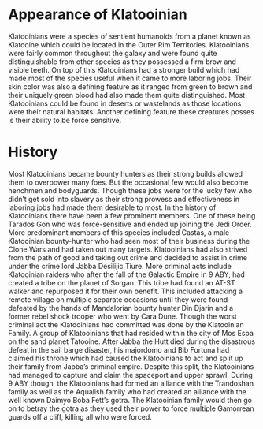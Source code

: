 # Appearance of Klatooinian

Klatooinians were a species of sentient humanoids from a planet known as Klatooine which could be located in the Outer Rim Territories.
Klatooinians were fairly common throughout the galaxy and were found quite distinguishable from other species as they possessed a firm brow and visible teeth.
On top of this Klatooinians had a stronger build which had made most of the species useful when it came to more laboring jobs.
Their skin color was also a defining feature as it ranged from green to brown and their uniquely green blood had also made them quite distinguished.
Most Klatooinians could be found in deserts or wastelands as those locations were their natural habitats.
Another defining feature these creatures posses is their ability to be force sensitive.

# History

Most Klatooinians became bounty hunters as their strong builds allowed them to overpower many foes.
But the occasional few would also become henchmen and bodyguards.
Though these jobs were for the lucky few who didn’t get sold into slavery as their strong prowess and effectiveness in laboring jobs had made them desirable to most.
In the history of Klatooinians there have been a few prominent members.
One of these being Tarados Gon who was force-sensitive and ended up joining the Jedi Order.
More predominant members of this species included Castas, a male Klatooinian bounty-hunter who had seen most of their business during the Clone Wars and had taken out many targets.
Klatooinians had also strived from the path of good and taking out crime and decided to assist in crime under the crime lord Jabba Desilijic Tiure.
More criminal acts include Klatooinian raiders who after the fall of the Galactic Empire in 9 ABY, had created a tribe on the planet of Sorgan.
This tribe had found an AT-ST walker and repurposed it for their own benefit.
This included attacking a remote village on multiple separate occasions until they were found defeated by the hands of Mandalorian bounty hunter Din Djarin and a former rebel shock trooper who went by Cara Dune.
Though the worst criminal act the Klatooinians had committed was done by the Klatooinian Family.
A group of Klatooinians that had resided within the city of Mos Espa on the sand planet Tatooine.
After Jabba the Hutt died during the disastrous defeat in the sail barge disaster, his majordomo and Bib Fortuna had claimed his throne which had caused the Klatooinians to act and split up their family from Jabba’s criminal empire.
Despite this split, the Klatooinians had managed to capture and claim the spaceport and upper sprawl.
During 9 ABY though, the Klatooinians had formed an alliance with the Trandoshan family as well as the Aqualish family who had created an alliance with the well known Daimyo Boba Fett’s gotra.
The Klatooinian family would then go on to betray the gotra as they used their power to force multiple Gamorrean guards off a cliff, killing all who were forced.
